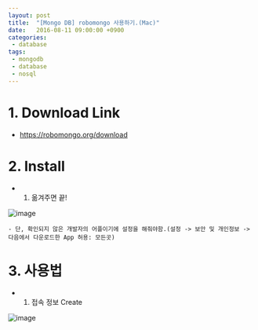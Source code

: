 ```yaml
---
layout: post
title:  "[Mongo DB] robomongo 사용하기.(Mac)"
date:   2016-08-11 09:00:00 +0900
categories:
 - database
tags: 
 - mongodb   
 - database
 - nosql
---
```

# 1. Download Link
- https://robomongo.org/download

# 2. Install
- 1) 옮겨주면 끝!

![image](https://user-images.githubusercontent.com/13219787/59450964-5f0bb080-8e45-11e9-8d9d-e152a5a142f3.png)


    - 단, 확인되지 않은 개발자의 어플이기에 설정을 해줘야함.(설정 -> 보안 및 개인정보 -> 다음에서 다운로드한 App 허용: 모든곳)

# 3. 사용법
- 1) 접속 정보 Create

![image](https://user-images.githubusercontent.com/13219787/59450993-6b900900-8e45-11e9-8931-9e924136bf24.png)



